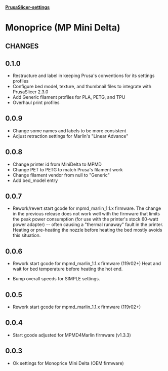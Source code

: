 #### [PrusaSlicer-settings](https://github.com/aegean-odyssey/PrusaSlicer-settings)
# Monoprice (MP Mini Delta)

## CHANGES

## 0.1.0

* Restructure and label in keeping Prusa's conventions for
  its settings profiles
* Configure bed model, texture, and thumbnail files to integrate
  with PrusaSlicer 2.3.0
* Add Generic filament profiles for PLA, PETG, and TPU
* Overhaul print profiles 

## 0.0.9

* Change some names and labels to be more consistent
* Adjust retraction settings for Marlin's "Linear Advance"

## 0.0.8

* Change printer id from MiniDelta to MPMD
* Change PET to PETG to match Prusa's filament work
* Change filament vendor from null to "Generic"
* Add bed_model entry

## 0.0.7

* Rework/revert start gcode for mpmd_marlin_1.1.x firmware. The
  change in the previous release does not work well with the
  firmware that limits the peak power consumption (for use with
  the printer's stock 60-watt power adapter) -- often causing a
  "thermal runaway" fault in the printer. Heating or pre-heating
  the nozzle before heating the bed mostly avoids this situation.

## 0.0.6

* Rework start gcode for mpmd_marlin_1.1.x firmware (119r02+)
  Heat and wait for bed temperature before heating the hot end.

* Bump overall speeds for SIMPLE settings.

## 0.0.5

* Rework start gcode for mpmd_marlin_1.1.x firmware (119r02+)

## 0.0.4

* Start gcode adjusted for MPMD4Marlin firmware (v1.3.3)

## 0.0.3

* Ok settings for Monoprice Mini Delta (OEM firmware)
